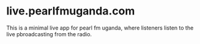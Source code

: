 # live.pearlfmuganda.com

This is a minimal live app for pearl fm uganda, where listeners listen to the live pbroadcasting from the radio.
